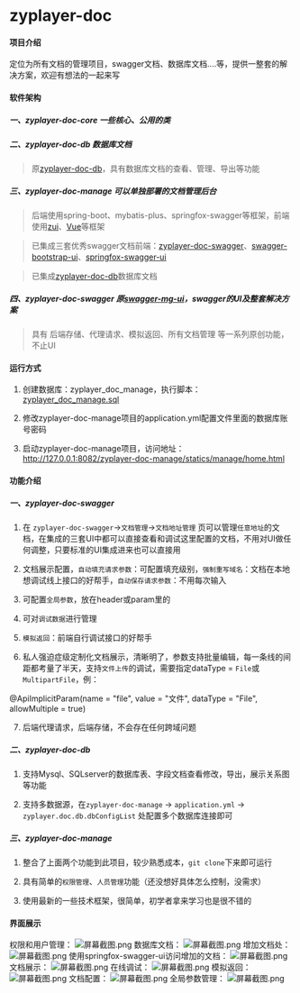 # zyplayer-doc

#### 项目介绍
定位为所有文档的管理项目，swagger文档、数据库文档....等，提供一整套的解决方案，欢迎有想法的一起来写

#### 软件架构
##### 一、zyplayer-doc-core 一些核心、公用的类

##### 二、zyplayer-doc-db 数据库文档
> 原[zyplayer-doc-db](https://gitee.com/zyplayer/zyplayer-doc-db)，具有数据库文档的查看、管理、导出等功能

##### 三、zyplayer-doc-manage 可以单独部署的文档管理后台
> 后端使用spring-boot、mybatis-plus、springfox-swagger等框架，前端使用[zui](http://zui.sexy/)、[Vue](https://cn.vuejs.org/)等框架

> 已集成三套优秀swagger文档前端：[zyplayer-doc-swagger](https://gitee.com/zyplayer/zyplayer-doc)、[swagger-bootstrap-ui](https://gitee.com/xiaoym/swagger-bootstrap-ui)、[springfox-swagger-ui](https://github.com/springfox/springfox/tree/master/springfox-swagger-ui)

> 已集成[zyplayer-doc-db](https://gitee.com/zyplayer/zyplayer-doc)数据库文档

##### 四、zyplayer-doc-swagger 原[swagger-mg-ui](https://gitee.com/zyplayer/swagger-mg-ui)，swagger的UI及整套解决方案
> 具有 后端存储、代理请求、模拟返回、所有文档管理 等一系列原创功能，不止UI

#### 运行方式

1. 创建数据库：zyplayer_doc_manage，执行脚本：[zyplayer_doc_manage.sql](https://gitee.com/zyplayer/zyplayer-doc/blob/master/zyplayer-doc-manage/src/main/resources/sql/zyplayer_doc_manage.sql)

2. 修改zyplayer-doc-manage项目的application.yml配置文件里面的数据库账号密码

3. 启动zyplayer-doc-manage项目，访问地址：
http://127.0.0.1:8082/zyplayer-doc-manage/statics/manage/home.html

#### 功能介绍

##### 一、zyplayer-doc-swagger
1. 在 `zyplayer-doc-swagger`->`文档管理`->`文档地址管理` 页可以管理`任意地址`的文档，在集成的三套UI中都可以直接查看和调试这里配置的文档，不用对UI做任何调整，只要标准的UI集成进来也可以直接用

2. 文档展示配置，`自动填充请求参数`：可配置填充级别，`强制重写域名`：文档在本地想调试线上接口的好帮手，`自动保存请求参数`：不用每次输入

3. 可配置`全局参数`，放在header或param里的

4. 可对`调试数据`进行管理

5. `模拟返回`：前端自行调试接口的好帮手

6. 私人强迫症级定制化文档展示，清晰明了，参数支持批量编辑，每一条线的间距都考量了半天，支持`文件上传`的调试，需要指定dataType = `File`或`MultipartFile`，例：

@ApiImplicitParam(name = "file", value = "文件", dataType = "File", allowMultiple = true)

7. 后端代理请求，后端存储，不会存在任何跨域问题

##### 二、zyplayer-doc-db
1. 支持Mysql、SQLserver的数据库表、字段文档查看修改，导出，展示关系图等功能

2. 支持多数据源，在`zyplayer-doc-manage` -> `application.yml` -> `zyplayer.doc.db.dbConfigList` 处配置多个数据库连接即可

##### 三、zyplayer-doc-manage
1. 整合了上面两个功能到此项目，较少熟悉成本，`git clone`下来即可运行

2. 具有简单的`权限管理`、`人员管理`功能（还没想好具体怎么控制，没需求）

3. 使用最新的一些技术框架，很简单，初学者拿来学习也是很不错的

#### 界面展示
权限和用户管理：
![](https://images.gitee.com/uploads/images/2018/1216/224050_3f93dd4a_596905.png "屏幕截图.png")
数据库文档：
![](https://images.gitee.com/uploads/images/2018/1219/231332_0a95e458_596905.png "屏幕截图.png")
增加文档处：
![](https://images.gitee.com/uploads/images/2019/0108/225208_6f4a9a64_596905.png "屏幕截图.png")
使用springfox-swagger-ui访问增加的文档：
![](https://images.gitee.com/uploads/images/2019/0108/225313_76ab6962_596905.png "屏幕截图.png")
文档展示：
![](https://images.gitee.com/uploads/images/2019/0108/224850_6940f92e_596905.png "屏幕截图.png")
在线调试：
![](https://images.gitee.com/uploads/images/2019/0108/224934_cb4cedea_596905.png "屏幕截图.png")
模拟返回：
![](https://images.gitee.com/uploads/images/2019/0108/224958_1f20b45d_596905.png "屏幕截图.png")
文档配置：
![](https://images.gitee.com/uploads/images/2019/0108/225024_1c8b2526_596905.png "屏幕截图.png")
全局参数管理：
![](https://images.gitee.com/uploads/images/2019/0108/225056_d2e861df_596905.png "屏幕截图.png")




